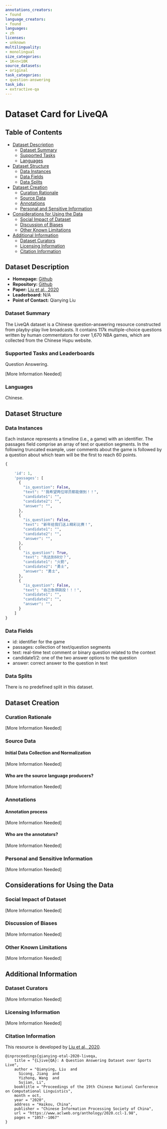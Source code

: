 ```yaml
---
annotations_creators:
- found
language_creators:
- found
languages:
- zh
licenses:
- unknown
multilinguality:
- monolingual
size_categories:
- 1K<n<10K
source_datasets:
- original
task_categories:
- question-answering
task_ids:
- extractive-qa
---
```


# Dataset Card for LiveQA

## Table of Contents
- [Dataset Description](#dataset-description)
  - [Dataset Summary](#dataset-summary)
  - [Supported Tasks](#supported-tasks-and-leaderboards)
  - [Languages](#languages)
- [Dataset Structure](#dataset-structure)
  - [Data Instances](#data-instances)
  - [Data Fields](#data-instances)
  - [Data Splits](#data-instances)
- [Dataset Creation](#dataset-creation)
  - [Curation Rationale](#curation-rationale)
  - [Source Data](#source-data)
  - [Annotations](#annotations)
  - [Personal and Sensitive Information](#personal-and-sensitive-information)
- [Considerations for Using the Data](#considerations-for-using-the-data)
  - [Social Impact of Dataset](#social-impact-of-dataset)
  - [Discussion of Biases](#discussion-of-biases)
  - [Other Known Limitations](#other-known-limitations)
- [Additional Information](#additional-information)
  - [Dataset Curators](#dataset-curators)
  - [Licensing Information](#licensing-information)
  - [Citation Information](#citation-information)

## Dataset Description

- **Homepage:** [Github](https://github.com/PKU-TANGENT/LiveQA)
- **Repository:** [Github](https://github.com/PKU-TANGENT/LiveQA)
- **Paper:** [Liu et al., 2020](https://www.aclweb.org/anthology/2020.ccl-1.98.pdf)
- **Leaderboard:** N/A
- **Point of Contact:** Qianying Liu

### Dataset Summary
The LiveQA dataset is a Chinese question-answering resource constructed from playby-play live broadcasts. It contains 117k multiple-choice questions written by human commentators for over 1,670 NBA games, which are collected from the Chinese Hupu website.

### Supported Tasks and Leaderboards
Question Answering. 

[More Information Needed]

### Languages
Chinese. 

## Dataset Structure

### Data Instances
Each instance represents a timeline (i.e., a game) with an identifier. The passages field comprise an array of text or question segments. In the following truncated example, user comments about the game is followed by a question about which team will be the first to reach 60 points. 
```python
{
  
    'id': 1,
    'passages': [
      {
        "is_question": False,
        "text": "'我希望两位球员都能做到！！",
        "candidate1": "",
        "candidate2": "",
        "answer": "",
      },
      {
        "is_question": False,
        "text": "新年给我们送上精彩比赛！",
        "candidate1": "",
        "candidate2": "",
        "answer": "",
      },
      {
        "is_question": True,
        "text": "先达到60分？",
        "candidate1": "火箭",
        "candidate2": "勇士",
        "answer": "勇士",
      },
      {
        "is_question": False,
        "text": "自己急停跳投！！！",
        "candidate1": "",
        "candidate2": "",
        "answer": "",
      }
    ]
}
```

### Data Fields
- id: identifier for the game
- passages: collection of text/question segments
- text: real-time text comment or binary question related to the context
- candidate1/2: one of the two answer options to the question
- answer: correct answer to the question in text

### Data Splits
There is no predefined split in this dataset. 

## Dataset Creation

### Curation Rationale

[More Information Needed]

### Source Data

#### Initial Data Collection and Normalization

[More Information Needed]

#### Who are the source language producers?

[More Information Needed]

### Annotations

#### Annotation process

[More Information Needed]

#### Who are the annotators?

[More Information Needed]

### Personal and Sensitive Information

[More Information Needed]

## Considerations for Using the Data

### Social Impact of Dataset

[More Information Needed]

### Discussion of Biases

[More Information Needed]

### Other Known Limitations

[More Information Needed]

## Additional Information

### Dataset Curators

[More Information Needed]

### Licensing Information

[More Information Needed]

### Citation Information
This resource is developed by [Liu et al., 2020](https://www.aclweb.org/anthology/2020.ccl-1.98.pdf).
```
@inproceedings{qianying-etal-2020-liveqa,
    title = "{L}ive{QA}: A Question Answering Dataset over Sports Live",
    author = "Qianying, Liu  and
      Sicong, Jiang  and
      Yizhong, Wang  and
      Sujian, Li",
    booktitle = "Proceedings of the 19th Chinese National Conference on Computational Linguistics",
    month = oct,
    year = "2020",
    address = "Haikou, China",
    publisher = "Chinese Information Processing Society of China",
    url = "https://www.aclweb.org/anthology/2020.ccl-1.98",
    pages = "1057--1067"
}
```
